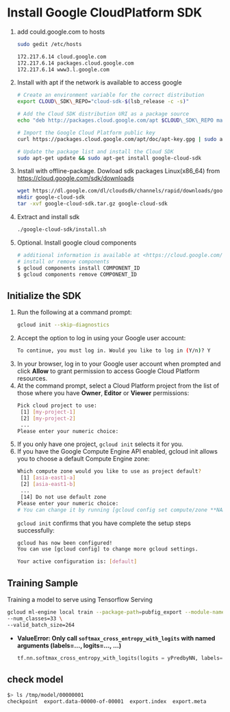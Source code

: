 # Install Google CloudPlatform SDK

1. add could.google.com to hosts

    ```bash
    sudo gedit /etc/hosts

    172.217.6.14 cloud.google.com
    172.217.6.14 packages.cloud.google.com
    172.217.6.14 www3.l.google.com
    ```
1. Install with apt if the network is available to access google
    ```bash
    # Create an environment variable for the correct distribution
    export CLOUD\_SDK\_REPO="cloud-sdk-$(lsb_release -c -s)"

    # Add the Cloud SDK distribution URI as a package source
    echo "deb http://packages.cloud.google.com/apt $CLOUD\_SDK\_REPO main" | sudo tee -a /etc/apt/sources.list.d/google-cloud-sdk.list

    # Import the Google Cloud Platform public key
    curl https://packages.cloud.google.com/apt/doc/apt-key.gpg | sudo apt-key add -

    # Update the package list and install the Cloud SDK
    sudo apt-get update && sudo apt-get install google-cloud-sdk
    ```
1. Install with offline-package. Dowload sdk packages Linux(x86_64) from <https://cloud.google.com/sdk/downloads>
    ```bash
    wget https://dl.google.com/dl/cloudsdk/channels/rapid/downloads/google-cloud-sdk-160.0.0-linux-x86_64.tar.gz -O google-cloud-sdk.tar.gz
    mkdir google-cloud-sdk
    tar -xvf google-cloud-sdk.tar.gz google-cloud-sdk
    ```
1. Extract and install sdk
    ```bash
    ./google-cloud-sdk/install.sh
    ```
1. Optional. Install google cloud components
    ```bash
    # additional information is available at <https://cloud.google.com/sdk/usage-statistics>
    # install or remove components
    $ gcloud components install COMPONENT_ID
    $ gcloud components remove COMPONENT_ID
    ```

## Initialize the SDK

1. Run the following at a command prompt:
    ```bash
    gcloud init --skip-diagnostics
    ```
1. Accept the option to log in using your Google user account:
    ```bash
    To continue, you must log in. Would you like to log in (Y/n)? Y
    ```
1. In your browser, log in to your Google user account when prompted and click **Allow** to grant permission to access Google Cloud Platform resources.
1. At the command prompt, select a Cloud Platform project from the list of those where you have **Owner**, **Editor** or **Viewer** permissions:
    ```bash
    Pick cloud project to use:
     [1] [my-project-1]
     [2] [my-project-2]
     ...
    Please enter your numeric choice:
    ```
1. If you only have one project, `gcloud init` selects it for you.
1. If you have the Google Compute Engine API enabled, gcloud init allows you to choose a default Compute Engine zone:
    ```bash
    Which compute zone would you like to use as project default?
     [1] [asia-east1-a]
     [2] [asia-east1-b]
     ...
     [14] Do not use default zone
    Please enter your numeric choice:
    # You can change it by running [gcloud config set compute/zone **NAME**]
    ```
    `gcloud init` confirms that you have complete the setup steps successfully:
    ```bash
    gcloud has now been configured!
    You can use [gcloud config] to change more gcloud settings.

    Your active configuration is: [default]
    ```

## Training Sample

Training a model to serve using Tensorflow Serving

```bash
gcloud ml-engine local train --package-path=pubfig_export --module-name=pubfig_export.export \
--num_classes=33 \
--valid_batch_size=264
```

* __ValueError: Only call `softmax_cross_entropy_with_logits` with named arguments (labels=..., logits=..., ...)__
    ```python
    tf.nn.softmax_cross_entropy_with_logits(logits = yPredbyNN, labels=Y)
    ```

## check model

```bash
$> ls /tmp/model/00000001
checkpoint  export.data-00000-of-00001  export.index  export.meta
```